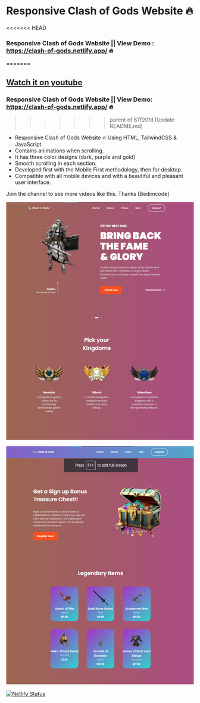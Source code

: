 # Responsive Clash of Gods Website 🔥
<<<<<<< HEAD

### Responsive Clash of Gods Website || View Demo :  https://clash-of-gods.netlify.app/ 🔥
=======
## [Watch it on youtube](https://youtu.be/lgo1CEPZoxg)
### Responsive Clash of Gods Website || View Demo:  https://clash-of-gods.netlify.app/ 🔥
>>>>>>> parent of 67f20fd (Update README.md)

- Responsive Clash of Gods Website 🔥 Using HTML, TailwindCSS & JavaScript.
- Contains animations when scrolling.
- It has three color designs (dark, purple and gold)
- Smooth scrolling in each section.
- Developed first with the Mobile First methodology, then for desktop.
- Compatible with all mobile devices and with a beautiful and pleasant user interface.

Join the channel to see more videos like this. Thanks [Bedimcode] 

![Design and Development](https://raw.githubusercontent.com/jaywilliamsapar/clash-of-gods/main/clash2.jpg)

![Design and Development](https://raw.githubusercontent.com/jaywilliamsapar/clash-of-gods/main/clash3.jpg)


[![Netlify Status](https://api.netlify.com/api/v1/badges/3503f3ca-c34c-44c3-afcd-901ed3f74e38/deploy-status)](https://app.netlify.com/sites/clash-of-gods/deploys)
